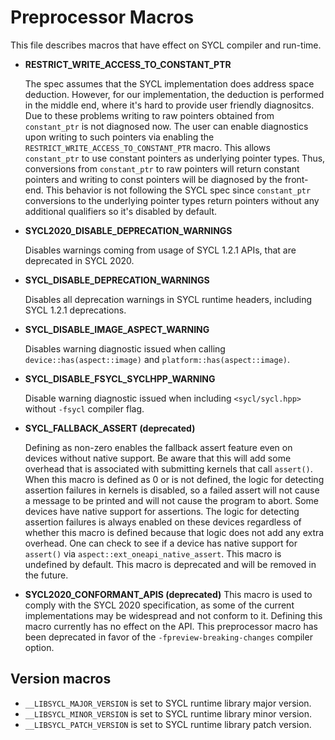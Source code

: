 # Preprocessor Macros 

This file describes macros that have effect on SYCL compiler and run-time.

- **RESTRICT_WRITE_ACCESS_TO_CONSTANT_PTR**

  The spec assumes that the SYCL implementation does address space deduction.
  However, for our implementation, the deduction is performed in the middle end,
  where it's hard to provide user friendly diagnositcs.
  Due to these problems writing to raw pointers obtained from `constant_ptr` is
  not diagnosed now.
  The user can enable diagnostics upon writing to such pointers via enabling the
  `RESTRICT_WRITE_ACCESS_TO_CONSTANT_PTR` macro.
  This allows `constant_ptr` to use constant pointers as underlying
  pointer types. Thus, conversions from `constant_ptr` to raw pointers will return
  constant pointers and writing to const pointers will be diagnosed by the
  front-end.
  This behavior is not following the SYCL spec since `constant_ptr` conversions to
  the underlying pointer types return pointers without any additional qualifiers
  so it's disabled by default.

- **SYCL2020_DISABLE_DEPRECATION_WARNINGS**

  Disables warnings coming from usage of SYCL 1.2.1 APIs, that are deprecated in
  SYCL 2020.

- **SYCL_DISABLE_DEPRECATION_WARNINGS**

  Disables all deprecation warnings in SYCL runtime headers, including SYCL
  1.2.1 deprecations.

- **SYCL_DISABLE_IMAGE_ASPECT_WARNING**

  Disables warning diagnostic issued when calling `device::has(aspect::image)`
  and `platform::has(aspect::image)`.

- **SYCL_DISABLE_FSYCL_SYCLHPP_WARNING**

  Disable warning diagnostic issued when including `<sycl/sycl.hpp>` without
  `-fsycl` compiler flag.

- **SYCL_FALLBACK_ASSERT (deprecated)**

  Defining as non-zero enables the fallback assert feature even on devices
  without native support. Be aware that this will add some overhead that is
  associated with submitting kernels that call `assert()`. When this macro is
  defined as 0 or is not defined, the logic for detecting assertion failures in kernels is
  disabled, so a failed assert will not cause a message to be printed and will
  not cause the program to abort. Some devices have native support for
  assertions. The logic for detecting assertion failures is always enabled on
  these devices regardless of whether this macro is defined because that logic
  does not add any extra overhead. One can check to see if a device has native
  support for `assert()` via `aspect::ext_oneapi_native_assert`.
  This macro is undefined by default.
  This macro is deprecated and will be removed in the future.

- **SYCL2020_CONFORMANT_APIS (deprecated)**
  This macro is used to comply with the SYCL 2020 specification, as some of the current 
  implementations may be widespread and not conform to it.
  Defining this macro currently has no effect on the API.
  This preprocessor macro has been deprecated in favor of the
  `-fpreview-breaking-changes` compiler option.

## Version macros

- `__LIBSYCL_MAJOR_VERSION` is set to SYCL runtime library major version.
- `__LIBSYCL_MINOR_VERSION` is set to SYCL runtime library minor version.
- `__LIBSYCL_PATCH_VERSION` is set to SYCL runtime library patch version.
